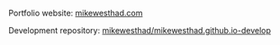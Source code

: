 Portfolio website: [mikewesthad.com](http://mikewesthad.com)

Development repository: [mikewesthad/mikewesthad.github.io-develop](https://github.com/mikewesthad/mikewesthad.github.io-develop)
